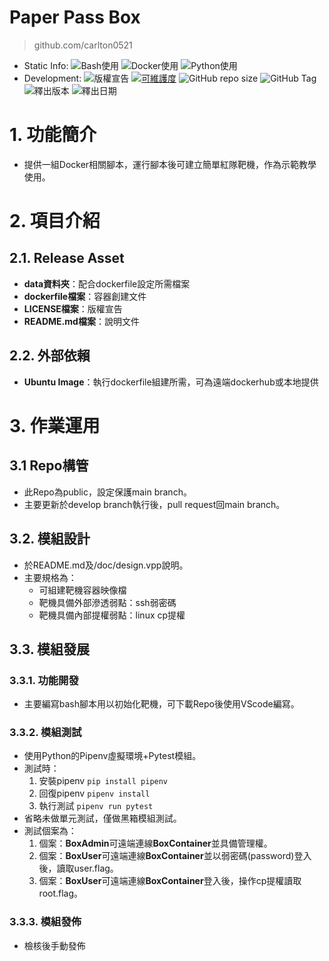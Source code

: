 Paper Pass Box
====
> github.com/carlton0521

* Static Info:
  ![Bash使用](https://img.shields.io/badge/Bash_Script-2A2Ba2?&style=for-the-badge)
  ![Docker使用](https://img.shields.io/badge/Docker-2496ED?logo=docker&logoColor=white&style=for-the-badge)
  ![Python使用](https://img.shields.io/badge/Python-14354C.svg?logo=python&logoColor=white&style=for-the-badge)
* Development:
  ![版權宣告](https://img.shields.io/github/license/TwMoonBear-Arsenal/Box_PaperPass?style=for-the-badge)
  [![可維護度](https://api.codeclimate.com/v1/badges/da0c547d8c6236d10e0e/maintainability)](https://codeclimate.com/github/TwMoonBear-Arsenal/Box_PaperPass/maintainability?style=for-the-badge)
  ![GitHub repo size](https://img.shields.io/github/repo-size/TwMoonBear-Arsenal/Box_PaperPass?style=for-the-badge)
  ![GitHub Tag](https://img.shields.io/github/v/tag/TwMoonBear-Arsenal/Box_PaperPass?style=for-the-badge)
  ![釋出版本](https://img.shields.io/github/v/release/TwMoonBear-Arsenal/Box_PaperPass?style=for-the-badge)
  ![釋出日期](https://img.shields.io/github/release-date/TwMoonBear-Arsenal/Box_PaperPass?style=for-the-badge)
# 1. 功能簡介

* 提供一組Docker相關腳本，運行腳本後可建立簡單紅隊靶機，作為示範教學使用。

# 2. 項目介紹

## 2.1. Release Asset

- **data資料夾**：配合dockerfile設定所需檔案
- **dockerfile檔案**：容器創建文件
- **LICENSE檔案**：版權宣告
- **README.md檔案**：說明文件

## 2.2. 外部依賴

- **Ubuntu Image**：執行dockerfile組建所需，可為遠端dockerhub或本地提供

# 3. 作業運用

## 3.1 Repo構管

* 此Repo為public，設定保護main branch。
* 主要更新於develop branch執行後，pull request回main branch。

## 3.2. 模組設計

* 於README.md及/doc/design.vpp說明。
* 主要規格為：
  * 可組建靶機容器映像檔
  * 靶機具備外部滲透弱點：ssh弱密碼
  * 靶機具備內部提權弱點：linux cp提權

## 3.3. 模組發展

### 3.3.1. 功能開發

* 主要編寫bash腳本用以初始化靶機，可下載Repo後使用VScode編寫。

### 3.3.2. 模組測試

* 使用Python的Pipenv虛擬環境+Pytest模組。
* 測試時：
  1. 安裝pipenv ```pip install pipenv```
  2. 回復pipenv ```pipenv install```
  3. 執行測試 ```pipenv run pytest```
* 省略未做單元測試，僅做黑箱模組測試。
* 測試個案為：
  1. 個案：**BoxAdmin**可遠端連線**BoxContainer**並具備管理權。
  2. 個案：**BoxUser**可遠端連線**BoxContainer**並以弱密碼(password)登入後，讀取user.flag。
  3. 個案：**BoxUser**可遠端連線**BoxContainer**登入後，操作cp提權讀取root.flag。

### 3.3.3. 模組發佈

* 檢核後手動發佈
